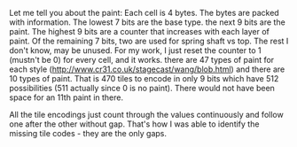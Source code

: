 Let me tell you about the paint: Each cell is 4 bytes. The bytes are packed 
with information. The lowest 7 bits are the base type. the next 9 bits are 
the paint. The highest 9 bits are a counter that increases with each layer 
of paint. Of the remaining 7 bits, two are used for spring shaft vs top. 
The rest I don't know, may be unused.
For my work, I just reset the counter to 1 (mustn't be 0) for every cell, 
and it works.
there are 47 types of paint for each style 
(http://www.cr31.co.uk/stagecast/wang/blob.html) and there are 10 types of 
paint. That is 470 tiles to encode in only 9 bits which have 512 
possibilities (511 actually since 0 is no paint). 
There would not have been space for an 11th paint in there.

All the tile encodings just count through the values continuously and 
follow one after the other without gap. That's how I was able to identify 
the missing tile codes - they are the only gaps.